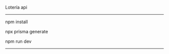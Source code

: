 Lotería api


---------------------------------------------------------------------

npm install

npx prisma generate

npm run dev


---------------------------------------------------------------------
